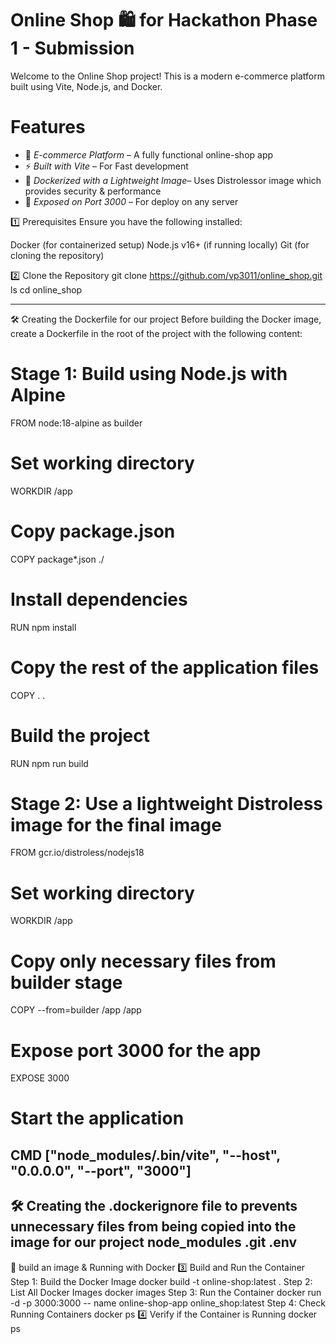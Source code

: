 # Online Shop 🛍️ for Hackathon Phase 1 - Submission

Welcome to the Online Shop project! This is a modern e-commerce platform built using Vite, Node.js, and Docker.

# Features
- 🛒 *E-commerce Platform* – A fully functional online-shop app 
- ⚡ *Built with Vite* – For Fast development
- 🐳 *Dockerized with a Lightweight Image*– Uses Distrolessor image which provides security & performance  
- 📡 *Exposed on Port 3000* – For deploy on any server

1️⃣ Prerequisites
Ensure you have the following installed:

Docker (for containerized setup)
Node.js v16+ (if running locally)
Git (for cloning the repository)

2️⃣ Clone the Repository
git clone https://github.com/vp3011/online_shop.git
ls
cd online_shop

---
🛠 Creating the Dockerfile for our project
Before building the Docker image, create a Dockerfile in the root of the project with the following content:

# Stage 1: Build using Node.js with Alpine
FROM node:18-alpine as builder

# Set working directory
WORKDIR /app

# Copy package.json
COPY package*.json ./

# Install dependencies
RUN npm install

# Copy the rest of the application files
COPY . .

# Build the project
RUN npm run build

# Stage 2: Use a lightweight Distroless image for the final image
FROM gcr.io/distroless/nodejs18

# Set working directory
WORKDIR /app

# Copy only necessary files from builder stage
COPY --from=builder /app /app

# Expose port 3000 for the app
EXPOSE 3000

# Start the application
CMD ["node_modules/.bin/vite", "--host", "0.0.0.0", "--port", "3000"]
---
🛠 Creating the .dockerignore file to prevents unnecessary files from being copied into the image for our project
node_modules
.git
.env
---

🐳 build an image & Running with Docker
3️⃣ Build and Run the Container
Step 1: Build the Docker Image
docker build -t online-shop:latest .
Step 2: List All Docker Images
docker images 
Step 3: Run the Container
docker run -d -p 3000:3000 -- name online-shop-app online_shop:latest
Step 4: Check Running Containers
docker ps
4️⃣ Verify if the Container is Running
docker ps
